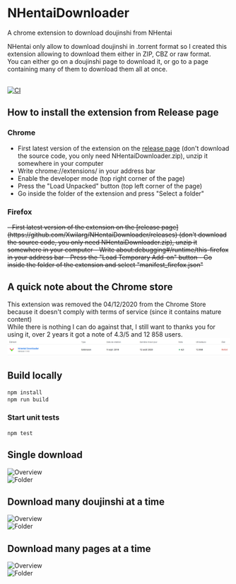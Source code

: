 # NHentaiDownloader
A chrome extension to download doujinshi from NHentai

NHentai only allow to download doujinshi in .torrent format so I created this extension allowing to download them either in ZIP, CBZ or raw format.<br/>
You can either go on a doujinshi page to download it, or go to a page containing many of them to download them all at once.
<br/><br/>

[![CI](https://github.com/Xwilarg/NHentaiDownloader/workflows/CI/badge.svg)](https://github.com/Xwilarg/NHentaiDownloader/actions)

## How to install the extension from Release page

### Chrome
- First latest version of the extension on the [release page](https://github.com/Xwilarg/NHentaiDownloader/releases) (don't download the source code, you only need NHentaiDownloader.zip), unzip it somewhere in your computer
- Write chrome://extensions/ in your address bar
- Enable the developer mode (top right corner of the page)
- Press the "Load Unpacked" button (top left corner of the page)
- Go inside the folder of the extension and press "Select a folder"

### Firefox
<del>
- First latest version of the extension on the [release page](https://github.com/Xwilarg/NHentaiDownloader/releases) (don't download the source code, you only need NHentaiDownloader.zip), unzip it somewhere in your computer
- Write about:debugging#/runtime/this-firefox in your address bar
- Press the "Load Temporary Add-on" button
- Go inside the folder of the extension and select "manifest_firefox.json"
</del>

## A quick note about the Chrome store

This extension was removed the 04/12/2020 from the Chrome Store because it doesn't comply with terms of service (since it contains mature content)<br/>
While there is nothing I can do against that, I still want to thanks you for using it, over 2 years it got a note of 4.3/5 and 12 858 users.<br/>
![Chrome](Preview/Chrome.png)

## Build locally
```
npm install
npm run build
```

### Start unit tests
```
npm test
```

## Single download

![Overview](Preview/Overview.png)<br/>
![Folder](Preview/Folder.png)

## Download many doujinshi at a time

![Overview](Preview/Overview-many.png)<br/>
![Folder](Preview/Folder-many.png)

## Download many pages at a time

![Overview](Preview/Overview-pages.png)<br/>
![Folder](Preview/Folder-pages.png)
